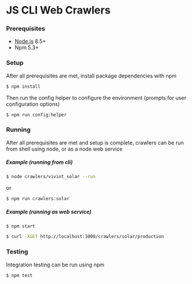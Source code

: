 # JS CLI Web Crawlers

### Prerequisites

* [Node.js](https://nodejs.org/en/) 8.5+
* Npm 5.3+

### Setup

After all prerequisites are met, install package dependencies with npm

```bash
$ npm install
```

Then run the config helper to configure the environment (prompts for user configuration options)

```bash
$ npm run config:helper
```


### Running

After all prerequisites are met and setup is complete, crawlers can be run from shell using node, or as a node 
web service

##### Example (running from cli)

```bash
$ node crawlers/vivint_solar --run
```
or
```bash
$ npm run crawlers:solar
```

##### Example (running as web service)

```bash
$ npm start
```
```bash
$ curl -XGET http://localhost:3000/crawlers/solar/production
```

### Testing

Integration testing can be run using npm
```bash
$ npm test
```
